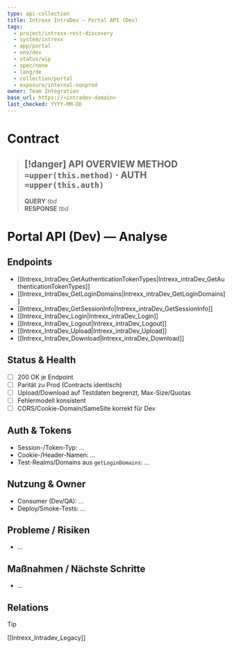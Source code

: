 ```yaml
---
type: api-collection
title: Intrexx IntraDev — Portal API (Dev)
tags:
  - project/intrexx-rest-discovery
  - system/intrexx
  - app/portal
  - env/dev
  - status/wip
  - spec/none
  - lang/de
  - collection/portal
  - exposure/internal-nonprod
owner: Team Integration
base_url: https://<intradev-domain>
last_checked: YYYY-MM-DD
---
```




#  Contract

> [!danger] API OVERVIEW
> **METHOD** `=upper(this.method)` · **AUTH** `=upper(this.auth)`
> ---
> **QUERY** _tbd_  
> **RESPONSE** _tbd_
# Portal API (Dev) — Analyse

## Endpoints
- [[Intrexx_IntraDev_GetAuthenticationTokenTypes|Intrexx_intraDev_GetAuthenticationTokenTypes]]
- [[Intrexx_IntraDev_GetLoginDomains|Intrexx_intraDev_GetLoginDomains]]
- [[Intrexx_IntraDev_GetSessionInfo|Intrexx_intraDev_GetSessionInfo]]
- [[Intrexx_IntraDev_Login|Intrexx_intraDev_Login]]
- [[Intrexx_IntraDev_Logout|Intrexx_intraDev_Logout]]
- [[Intrexx_IntraDev_Upload|Intrexx_intraDev_Upload]]
- [[Intrexx_IntraDev_Download|Intrexx_intraDev_Download]]



## Status & Health
- [ ] 200 OK je Endpoint
- [ ] Parität zu Prod (Contracts identisch)
- [ ] Upload/Download auf Testdaten begrenzt, Max-Size/Quotas
- [ ] Fehlermodell konsistent
- [ ] CORS/Cookie-Domain/SameSite korrekt für Dev

## Auth & Tokens
- Session-/Token-Typ: _…_  
- Cookie-/Header-Namen: _…_  
- Test-Realms/Domains aus `getLoginDomains`: _…_

## Nutzung & Owner
- Consumer (Dev/QA): _…_  
- Deploy/Smoke-Tests: _…_

## Probleme / Risiken
- _…_

## Maßnahmen / Nächste Schritte
- _…_

## Relations
> [!tip]
> [[Intrexx_Intradev_Legacy]]
